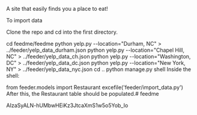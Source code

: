 A site that easily finds you a place to eat!

To import data

Clone the repo and cd into the first directory.

cd feedme/feedme
python yelp.py --location="Durham, NC" > ../feeder/yelp_data_durham.json
python yelp.py --location="Chapel Hill, NC" > ../feeder/yelp_data_ch.json
python yelp.py --location="Washington, DC" > ../feeder/yelp_data_dc.json
python yelp.py --location="New York, NY" > ../feeder/yelp_data_nyc.json
cd ..
python manage.py shell
Inside the shell:

from feeder.models import Restaurant
excefile('feeder/import_data.py')
After this, the Restaurant table should be populated.# feedme

AIzaSyALN-hUMbwHEiKz3JtcaXmS1w5o5Yob_Io
